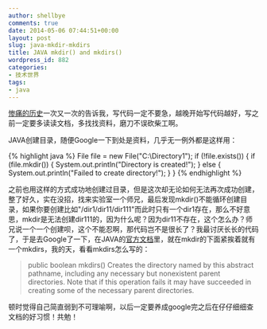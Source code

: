 ```yaml
---
author: shellbye
comments: true
date: 2014-05-06 07:44:51+00:00
layout: post
slug: java-mkdir-mkdirs
title: JAVA mkdir() and mkdirs()
wordpress_id: 882
categories:
- 技术世界
tags:
- java
---
```


[惨痛的历史](http://www.shellbye.com/blog/%E6%8A%80%E6%9C%AF%E4%B8%96%E7%95%8C/java-graphics-fillrect/)一次又一次的告诉我，写代码一定不要急，越晚开始写代码越好，写之前一定要多读读文档，多找找资料，磨刀不误砍柴工啊。

JAVA创建目录，随便Google一下到处是资料，几乎无一例外都是这样用：

{% highlight java %}
File file = new File("C:\\Directory1");
	if (!file.exists()) {
		if (file.mkdir()) {
			System.out.println("Directory is created!");
		} else {
			System.out.println("Failed to create directory!");
		}
	}
{% endhighlight %}

之前也用这样的方式成功地创建过目录，但是这次却无论如何无法再次成功创建，整了好久，实在没招，找来实验室一个师兄，最后发现mkdir()不能循环创建目录，如果你要创建比如"/dir1/dir11/dir111"而此时只有一个dir1存在，那么不好意思，mkdir是无法创建dir111的，因为什么呢？因为dir11不存在，这个怎么办？师兄说一个一个创建呗，这个不能忍啊，那代码岂不是很长了？我最讨厌长长的代码了，于是去Google了一下，在JAVA的[官方文档](http://docs.oracle.com/javase/7/docs/api/java/io/File.html#mkdir())里，就在mkdir的下面紧挨着就有一个mkdirs，我的天，看看mkdirs怎么写的：


<blockquote>public boolean mkdirs()
Creates the directory named by this abstract pathname, including any necessary but nonexistent parent directories. Note that if this operation fails it may have succeeded in creating some of the necessary parent directories.</blockquote>


顿时觉得自己简直弱到不可理喻啊，以后一定要养成google完之后在仔仔细细查文档的好习惯！共勉！
